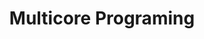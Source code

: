 ---
list_title: Note | MIT 6.172 (6) - Multicore Programing
title: Multicore Programing
layout: post
mathjax: true
---